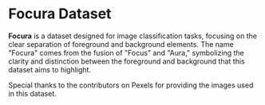 # Focura Dataset

**Focura** is a dataset designed for image classification tasks, focusing on the clear separation of foreground and background elements. The name "Focura" comes from the fusion of "Focus" and "Aura," symbolizing the clarity and distinction between the foreground and background that this dataset aims to highlight.

Special thanks to the contributors on Pexels for providing the images used in this dataset.